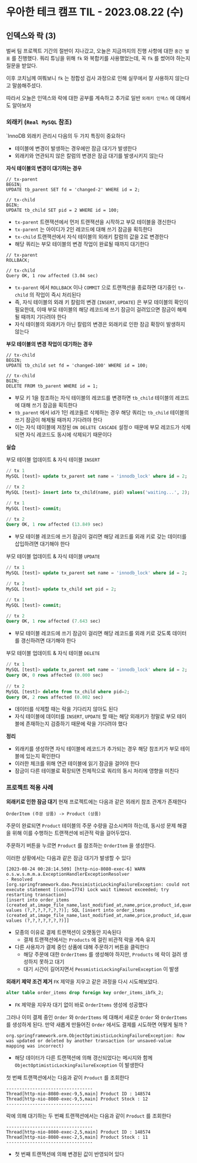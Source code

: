 # 우아한 테크 캠프 TIL - 2023.08.22 (수)

## 인덱스와 락 (3)

벌써 팀 프로젝트 기간의 절반이 지나갔고, 오늘은 지금까지의 진행 사항에 대한 `중간 발표` 를 진행했다. 쿼리 튜닝을 위해 `fk` 와 복합키를 사용했었는데, 꼭 `fk` 를 썼어야 하는지 질문을 받았다.

이후 코치님께 여쭤보니 `fk` 는 정합성 검사 과정으로 인해 실무에서 잘 사용하지 않는다고 말씀해주셨다.

따라서 오늘은 인덱스와 락에 대한 공부를 계속하고 추가로 일반 `외래키 인덱스` 에 대해서도 알아보자

### 외래키 (`Real MySQL` 참조)
`InnoDB 외래키 관리시 다음의 두 가지 특징이 중요하다
- 테이블에 변경이 발생하는 경우에만 잠금 대기가 발생한다
- 외래키와 연관되지 않은 칼럼의 변경은 잠금 대기를 발생시키지 않는다

**자식 테이블의 변경이 대기하는 경우**
```
// tx-parent
BEGIN;
UPDATE tb_parent SET fd = 'changed-2' WHERE id = 2;

// tx-child
BGIN;
UPDATE tb_child SET pid = 2 WHERE id = 100;
```
- `tx-parent` 트랜잭션에서 먼저 트랜잭션을 시작하고 부모 테이블을 갱신한다
- `tx-parent` 는 아이디가 2인 레코드에 대해 쓰기 잠금을 획득한다
- `tx-child` 트랜잭션에서 자식 테이블의 외래키 칼럼의 값을 2로 변경한다
- 해당 쿼리는 부모 테이블의 변경 작업이 완료될 때까지 대기한다

```
// tx-parent
ROLLBACK;

// tx-child
Query OK, 1 row affected (3.04 sec)
```
- `tx-parent` 에서 `ROLLBACK` 이나 `COMMIT` 으로 트랜잭션을 종료하면 대기중인 `tx-child` 의 작업이 즉시 처리된다
- 즉, 자식 테이블의 외래 키 칼럼의 변경 (`INSERT`, `UPDATE`) 은 부모 테이블의 확인이 필요한데, 이때 부모 테이블의 해당 레코드에 쓰기 잠금이 걸려있으면 잠금이 해제될 때까지 기다려야 한다
- 자식 테이블의 외래키가 아닌 칼럼의 변경은 외래키로 인한 잠금 확장이 발생하지 않는다

**부모 테이블의 변경 작업이 대기하는 경우**
```
// tx-child
BEGIN;
UPDATE tb_child set fd = 'changed-100' WHERE id = 100;

// tx-child
BGIN;
DELETE FROM tb_parent WHERE id = 1;
```
- 부모 키 1을 참조하는 자식 테이블의 레코드를 변경하면 `tb_child` 테이블의 레코드에 대해 쓰기 잠금을 획득한다
- `tb_parent` 에서 id가 1인 레코들르 삭제하는 경우 해당 쿼리는 `tb_child` 테이블의 쓰기 잠금이 해제될 때까지 기다려야 한다
- 이는 자식 테이블에 저장된 `ON DELETE CASCADE` 설정ㅇ 때문에 부모 레코드가 삭제되면 자식 레코드도 동시에 삭제되기 때문이다

**실습**

부모 테이블 업데이트 & 자식 테이블 `INSERT`
```sql
// tx 1
MySQL [test]> update tx_parent set name = 'innodb_lock' where id = 2;

// tx 2
MySQL [test]> insert into tx_child(name, pid) values('waiting...', 2);

// tx 1
MySQL [test]> commit;

// tx 2
Query OK, 1 row affected (13.849 sec)
```
- 부모 테이블 레코드에 쓰기 잠금이 걸리면 해당 레코드를 외래 키로 갖는 데이터를 삽입하려면 대기해야 한다

부모 테이블 업데이트 & 자식 테이블 `UPDATE`
```sql
// tx 1
MySQL [test]> update tx_parent set name = 'innodb_lock' where id = 2;

// tx 2
MySQL [test]> update tx_child set pid = 2;

// tx 1
MySQL [test]> commit;

// tx 2
Query OK, 1 row affected (7.643 sec)
```
- 부모 테이블 레코드에 쓰기 잠금이 걸리면 해당 레코드를 외래 키로 갖도록 데이터를 갱신하려면 대기해야 한다

부모 테이블 업데이트 & 자식 테이블 `DELETE`
```sql
// tx 1
MySQL [test]> update tx_parent set name = 'innodb_lock' where id = 2;
Query OK, 0 rows affected (0.000 sec)
    
// tx 2
MySQL [test]> delete from tx_child where pid=2;
Query OK, 2 rows affected (0.002 sec)    
```
- 데이터를 삭제할 때는 락을 기다리지 않아도 된다
- 자식 테이블에 데이터를 `INSERT`, `UPDATE` 할 때는 해당 외래키가 정말로 부모 테이블에 존재하는지 검증하기 때문에 락을 기다려야 했다 

**정리**
- 외래키를 생성하면 자식 테이블에 레코드가 추가되는 경우 해당 참조키가 부모 테이블에 있는지 확인한다
- 이러한 체크를 위해 연관 테이블에 읽기 잠금을 걸어야 한다
- 잠금이 다른 테이블로 확장되면 전체적으로 쿼리의 동시 처리에 영향을 미친다

### 프로젝트 적용 사례

**외래키로 인한 잠금 대기**
현재 프로젝트에는 다음과 같은 외래키 참조 관계가 존재한다
```
OrderItem (주문 상품) -> Product (상품)
```

주문이 완료되면 `Product` 테이블의 주문 수량을 감소시켜야 하는데, 동시성 문제 해결을 위해 이를 수행하는 트랜잭션에 비관적 락을 걸어두었다.

주문하기 버튼을 누르면 `Product` 를 참조하는 `OrderItem` 을 생성한다.

이러한 상황에서는 다음과 같은 잠금 대기가 발생할 수 있다
```
[2023-08-24 00:28:14.509] [http-nio-8080-exec-6] WARN  o.s.w.s.m.m.a.ExceptionHandlerExceptionResolver 
- Resolved [org.springframework.dao.PessimisticLockingFailureException: could not execute statement [(conn=1774) Lock wait timeout exceeded; try restarting transaction] 
[insert into order_items (created_at,image_file_name,last_modified_at,name,price,product_id,quantity) values (?,?,?,?,?,?,?)]; SQL [insert into order_items (created_at,image_file_name,last_modified_at,name,price,product_id,quantity) values (?,?,?,?,?,?,?)]]
```
- 모종의 이유로 결제 트랜잭션이 오랫동안 지속된다
  - 결제 트랜잭션에서는 `Products` 에 걸린 비관적 락을 계속 유지
- 다른 사용자가 결제 중인 상품에 대해 주문하기 버튼을 클릭한다
  - 해당 주문에 대한 `OrderItems` 를 생성해야 하지만, `Products` 에 락이 걸려 생성하지 못하고 대기
  - 대기 시간이 길어지면서 `PessmisticLockingFailureException` 이 발생

**외래키 제약 조건 제거**
`FK` 제약을 지우고 같은 과정을 다시 시도해보았다.
```sql
alter table order_items drop foreign key order_items_ibfk_2;
```
- `FK` 제약을 지우자 대기 없이 바로 `OrderItems` 생성에 성공했다

그러나 이미 결제 중인 `Order` 와 `OrderItems` 에 대해서 새로운 `Order` 와 `OrderItems` 를 생성하게 된다.
만약 새롭게 만들어진 `Order` 에서도 결제를 시도하면 어떻게 될까 ?
```
org.springframework.orm.ObjectOptimisticLockingFailureException: Row was updated or deleted by another transaction (or unsaved-value mapping was incorrect) 
```
- 해당 데이터가 다른 트랜잭션에 의해 갱신되었다는 메시지와 함께 `ObjectOptimisticLockingFailureException` 이 발생한다

첫 번째 트랜잭션에서는 다음과 같이 `Product` 를 조회한다
```
---------------------------------
Thread[http-nio-8080-exec-9,5,main] Product ID : 148574
Thread[http-nio-8080-exec-9,5,main] Product Stock : 12
---------------------------------
```

락에 의해 대기하는 두 번째 트랜잭션에서는 다음과 같이 `Product` 를 조회한다
```
---------------------------------
Thread[http-nio-8080-exec-2,5,main] Product ID : 148574
Thread[http-nio-8080-exec-2,5,main] Product Stock : 11
---------------------------------
```
- 첫 번째 트랜잭션에 의해 변경된 값이 반영되어 있다
